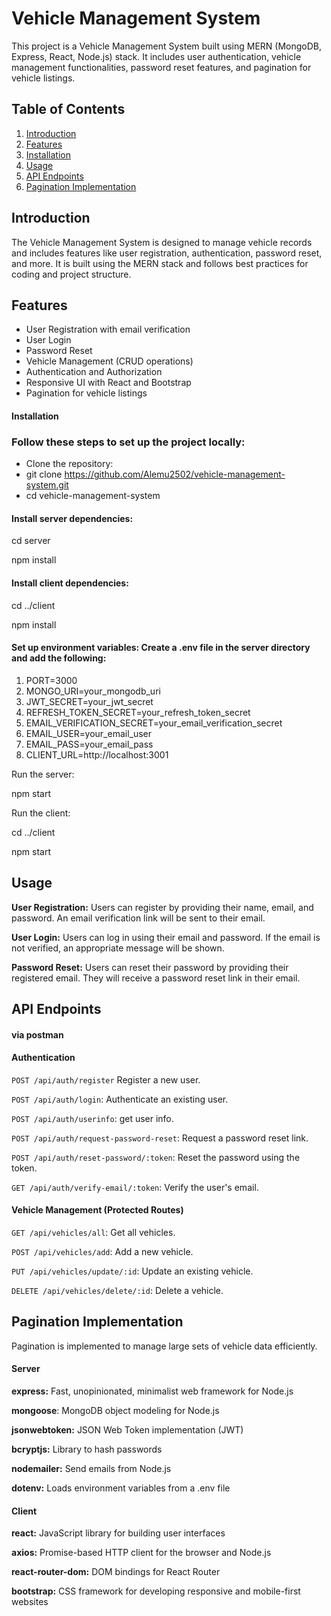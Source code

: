 # Vehicle Management System

This project is a Vehicle Management System built using MERN (MongoDB, Express, React, Node.js) stack. It includes user authentication, vehicle management functionalities, password reset features, and pagination for vehicle listings.

## Table of Contents

1. [Introduction](#introduction)
2. [Features](#features)
3. [Installation](#installation)
4. [Usage](#usage)
5. [API Endpoints](#api-endpoints)
6. [Pagination Implementation](#pagination-implementation)

## Introduction

The Vehicle Management System is designed to manage vehicle records and includes features like user registration, authentication, password reset, and more. It is built using the MERN stack and follows best practices for coding and project structure.

## Features

- User Registration with email verification
- User Login
- Password Reset
- Vehicle Management (CRUD operations)
- Authentication and Authorization
- Responsive UI with React and Bootstrap
- Pagination for vehicle listings
#### Installation

### Follow these steps to set up the project locally:
- Clone the repository:
- git clone https://github.com/Alemu2502/vehicle-management-system.git
- cd vehicle-management-system

#### Install server dependencies:

cd server

npm install

#### Install client dependencies:

cd ../client

npm install

#### Set up environment variables: Create a .env file in the server directory and add the following:


1. PORT=3000
2. MONGO_URI=your_mongodb_uri
3. JWT_SECRET=your_jwt_secret
4. REFRESH_TOKEN_SECRET=your_refresh_token_secret
5. EMAIL_VERIFICATION_SECRET=your_email_verification_secret
6. EMAIL_USER=your_email_user
7. EMAIL_PASS=your_email_pass
8. CLIENT_URL=http://localhost:3001

Run the server:

npm start

Run the client:

cd ../client

npm start

## Usage

**User Registration:** Users can register by providing their name, email, and password. An email verification link will be sent to their email.

**User Login:** Users can log in using their email and password. If the email is not verified, an appropriate message will be shown.

**Password Reset:** Users can reset their password by providing their registered email. They will receive a password reset link in their email.

## API Endpoints
#### via postman

#### Authentication
```POST /api/auth/register``` Register a new user.

```POST /api/auth/login```: Authenticate an existing user.

```POST /api/auth/userinfo```: get user info.

```POST /api/auth/request-password-reset```: Request a password reset link.

```POST /api/auth/reset-password/:token```: Reset the password using the token.

```GET /api/auth/verify-email/:token```: Verify the user's email.

#### Vehicle Management (Protected Routes)

```GET /api/vehicles/all```: Get all vehicles.

```POST /api/vehicles/add```: Add a new vehicle.

```PUT /api/vehicles/update/:id```: Update an existing vehicle.

```DELETE /api/vehicles/delete/:id```: Delete a vehicle.

## Pagination Implementation
Pagination is implemented to manage large sets of vehicle data efficiently. 

#### Server

**express:** Fast, unopinionated, minimalist web framework for Node.js

**mongoose**: MongoDB object modeling for Node.js

**jsonwebtoken:** JSON Web Token implementation (JWT)

**bcryptjs:** Library to hash passwords

**nodemailer:** Send emails from Node.js

**dotenv:** Loads environment variables from a .env file

#### Client

**react:** JavaScript library for building user interfaces

**axios:** Promise-based HTTP client for the browser and Node.js

**react-router-dom:** DOM bindings for React Router

**bootstrap:** CSS framework for developing responsive and mobile-first websites

